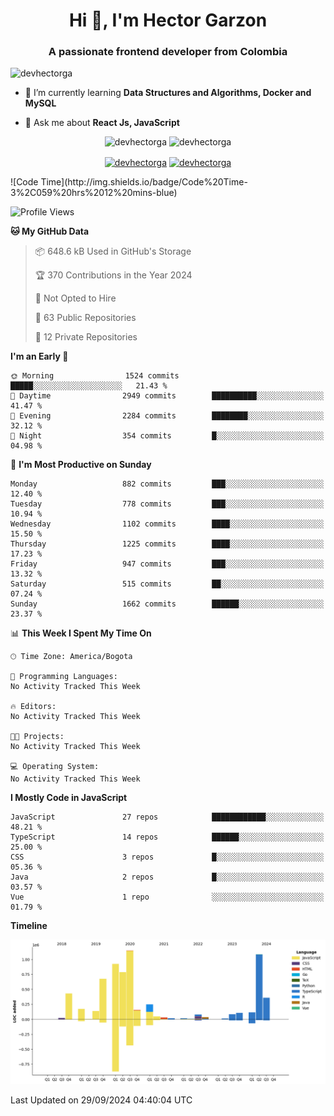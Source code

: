 <h1 align="center">Hi 👋, I'm Hector Garzon</h1>
<h3 align="center">A passionate frontend developer from Colombia</h3>

<p align="left"> <img src="https://komarev.com/ghpvc/?username=devhectorga" alt="devhectorga" /> </p>

- 🌱 I’m currently learning **Data Structures and Algorithms, Docker and MySQL**

- 💬 Ask me about **React Js, JavaScript**

<p align="center"> <img src="https://github-readme-stats.vercel.app/api?username=devhectorga&count_private=true&show_icons=true" alt="devhectorga" /> <img src="https://github-readme-stats.vercel.app/api/top-langs/?username=devhectorga&layout=compact" alt="devhectorga" /></p>

<p align="center">
<a href="https://twitter.com/devhectorga" target="blank"><img align="center" src="https://cdn.jsdelivr.net/npm/simple-icons@3.0.1/icons/twitter.svg" alt="devhectorga" height="20" width="20" /></a>
<a href="https://linkedin.com/in/devhectorga" target="blank"><img align="center" src="https://cdn.jsdelivr.net/npm/simple-icons@3.0.1/icons/linkedin.svg" alt="devhectorga" height="20" width="20" /></a>
</p>
<!--START_SECTION:waka-->
![Code Time](http://img.shields.io/badge/Code%20Time-3%2C059%20hrs%2012%20mins-blue)

![Profile Views](http://img.shields.io/badge/Profile%20Views-0-blue)

**🐱 My GitHub Data** 

> 📦 648.6 kB Used in GitHub's Storage 
 > 
> 🏆 370 Contributions in the Year 2024
 > 
> 🚫 Not Opted to Hire
 > 
> 📜 63 Public Repositories 
 > 
> 🔑 12 Private Repositories 
 > 
**I'm an Early 🐤** 

```text
🌞 Morning                1524 commits        █████░░░░░░░░░░░░░░░░░░░░   21.43 % 
🌆 Daytime                2949 commits        ██████████░░░░░░░░░░░░░░░   41.47 % 
🌃 Evening                2284 commits        ████████░░░░░░░░░░░░░░░░░   32.12 % 
🌙 Night                  354 commits         █░░░░░░░░░░░░░░░░░░░░░░░░   04.98 % 
```
📅 **I'm Most Productive on Sunday** 

```text
Monday                   882 commits         ███░░░░░░░░░░░░░░░░░░░░░░   12.40 % 
Tuesday                  778 commits         ███░░░░░░░░░░░░░░░░░░░░░░   10.94 % 
Wednesday                1102 commits        ████░░░░░░░░░░░░░░░░░░░░░   15.50 % 
Thursday                 1225 commits        ████░░░░░░░░░░░░░░░░░░░░░   17.23 % 
Friday                   947 commits         ███░░░░░░░░░░░░░░░░░░░░░░   13.32 % 
Saturday                 515 commits         ██░░░░░░░░░░░░░░░░░░░░░░░   07.24 % 
Sunday                   1662 commits        ██████░░░░░░░░░░░░░░░░░░░   23.37 % 
```


📊 **This Week I Spent My Time On** 

```text
🕑︎ Time Zone: America/Bogota

💬 Programming Languages: 
No Activity Tracked This Week

🔥 Editors: 
No Activity Tracked This Week

🐱‍💻 Projects: 
No Activity Tracked This Week

💻 Operating System: 
No Activity Tracked This Week
```

**I Mostly Code in JavaScript** 

```text
JavaScript               27 repos            ████████████░░░░░░░░░░░░░   48.21 % 
TypeScript               14 repos            ██████░░░░░░░░░░░░░░░░░░░   25.00 % 
CSS                      3 repos             █░░░░░░░░░░░░░░░░░░░░░░░░   05.36 % 
Java                     2 repos             █░░░░░░░░░░░░░░░░░░░░░░░░   03.57 % 
Vue                      1 repo              ░░░░░░░░░░░░░░░░░░░░░░░░░   01.79 % 
```



**Timeline**

![Lines of Code chart](https://raw.githubusercontent.com/devHectorGa/devHectorGa/master/assets/bar_graph.png)


 Last Updated on 29/09/2024 04:40:04 UTC
<!--END_SECTION:waka-->

